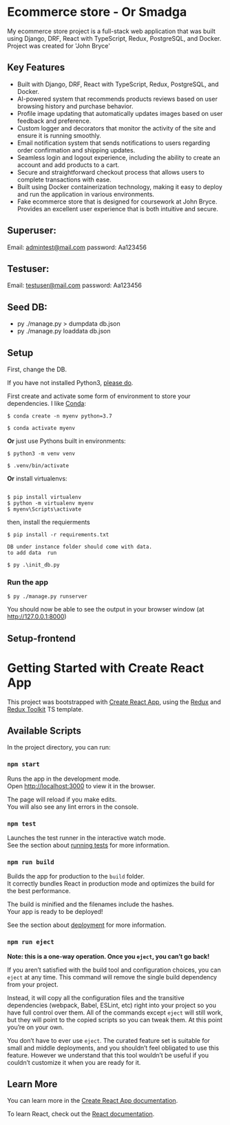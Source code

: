 
# Ecommerce store - Or Smadga

My ecommerce store project is a full-stack web application that was built using Django, DRF, React with TypeScript, Redux, PostgreSQL, and Docker. 
Project was created for 'John Bryce' 

## Key Features
* Built with Django, DRF, React with TypeScript, Redux, PostgreSQL, and Docker.
* AI-powered system that recommends products reviews based on user browsing history and purchase behavior.
* Profile image updating that automatically updates images based on user feedback and preference.
* Custom logger and decorators that monitor the activity of the site and ensure it is running smoothly.
* Email notification system that sends notifications to users regarding order confirmation and shipping updates.
* Seamless login and logout experience,  including the ability to create an account and add products to a cart.
* Secure and straightforward checkout process that allows users to complete transactions with ease.
* Built using Docker containerization technology, making it easy to deploy and run the application in various environments.
* Fake ecommerce store that is designed for coursework at John Bryce.
Provides an excellent user experience that is both intuitive and secure.

## Superuser:
Email: admintest@mail.com
password: Aa123456

## Testuser:
Email: testuser@mail.com
password: Aa123456

## Seed DB:
* py ./manage.py > dumpdata db.json
* py ./manage.py loaddata db.json


## Setup

First, change the DB.

If you have not installed Python3, [please do](https://www.python.org/downloads/).

First create and activate some form of environment to store your dependencies. I like [Conda](https://docs.conda.io/projects/conda/en/latest/user-guide/install/index.html):

```
$ conda create -n myenv python=3.7

$ conda activate myenv
```

**Or** just use Pythons built in environments:

```
$ python3 -m venv venv

$ .venv/bin/activate
```
**Or** install virtualenvs:
```

$ pip install virtualenv
$ python -m virtualenv myenv
$ myenv\Scripts\activate
```

then, install the requierments 

`$ pip install -r requirements.txt`
```
DB under instance folder should come with data.
to add data  run

$ py .\init_db.py

```

### Run the app

`$ py ./manage.py runserver`

You should now be able to see the output in your browser window (at http://127.0.0.1:8000) 





## Setup-frontend
# Getting Started with Create React App

This project was bootstrapped with [Create React App](https://github.com/facebook/create-react-app), using the [Redux](https://redux.js.org/) and [Redux Toolkit](https://redux-toolkit.js.org/) TS template.

## Available Scripts

In the project directory, you can run:

### `npm start`

Runs the app in the development mode.\
Open [http://localhost:3000](http://localhost:3000) to view it in the browser.

The page will reload if you make edits.\
You will also see any lint errors in the console.

### `npm test`

Launches the test runner in the interactive watch mode.\
See the section about [running tests](https://facebook.github.io/create-react-app/docs/running-tests) for more information.

### `npm run build`

Builds the app for production to the `build` folder.\
It correctly bundles React in production mode and optimizes the build for the best performance.

The build is minified and the filenames include the hashes.\
Your app is ready to be deployed!

See the section about [deployment](https://facebook.github.io/create-react-app/docs/deployment) for more information.

### `npm run eject`

**Note: this is a one-way operation. Once you `eject`, you can’t go back!**

If you aren’t satisfied with the build tool and configuration choices, you can `eject` at any time. This command will remove the single build dependency from your project.

Instead, it will copy all the configuration files and the transitive dependencies (webpack, Babel, ESLint, etc) right into your project so you have full control over them. All of the commands except `eject` will still work, but they will point to the copied scripts so you can tweak them. At this point you’re on your own.

You don’t have to ever use `eject`. The curated feature set is suitable for small and middle deployments, and you shouldn’t feel obligated to use this feature. However we understand that this tool wouldn’t be useful if you couldn’t customize it when you are ready for it.

## Learn More

You can learn more in the [Create React App documentation](https://facebook.github.io/create-react-app/docs/getting-started).

To learn React, check out the [React documentation](https://reactjs.org/).

